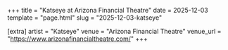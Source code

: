 +++
title = "Katseye at Arizona Financial Theatre"
date = 2025-12-03
template = "page.html"
slug = "2025-12-03-katseye"

[extra]
artist = "Katseye"
venue = "Arizona Financial Theatre"
venue_url = "https://www.arizonafinancialtheatre.com/"
+++
